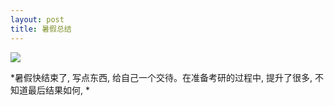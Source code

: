 ```yaml
---
layout: post
title: 暑假总结
---
```



![](https://github.com/shennian/shennian.github.io/tree/master/_posts/waste_time.jpg)

*暑假快结束了,  写点东西, 给自己一个交待。在准备考研的过程中,  提升了很多, 不知道最后结果如何, *